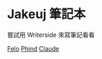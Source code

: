 # Jakeuj 筆記本

嘗試用 Writerside 來寫筆記看看

<seealso style="cards">
   <category ref="external">
        <a href="https://felo.ai/">Felo</a>
        <a href="https://www.phind.com/">Phind</a>
        <a href="https://claude.ai/">Claude</a>
   </category>
</seealso>